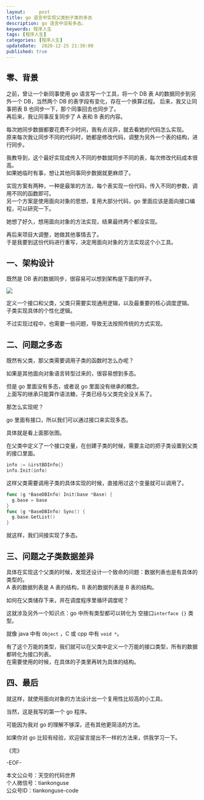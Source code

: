 ```yaml
---   
layout:     post  
title: go 语言中实现父类到子类的多态 
description: go 语言中没有多态。   
keywords: 程序人生  
tags: [程序人生]    
categories: [程序人生]  
updateDate:  2020-12-25 21:30:00  
published: true  
---  
```



## 零、背景  

之前，曾让一个新同事使用 go 语言写一个工具，将一个 DB 表 A的数据同步到另外一个 DB，当然两个 DB 的表字段有变化，存在一个换算过程。
后来，我又让同事把表 B 也同步一下，那个同事回去也同步了。  
再后来，我让同事反复同步了 A 表和 B 表的内容。  


每次她同步数据都要花费不少时间，我有点诧异，就去看她的代码怎么实现。  
原来每次我让同步不同的代码时，她都是修改代码，调整为另外一个表的结构，进行同步。  


我教导到，这个最好实现成传入不同的参数就同步不同的表，每次修改代码成本很高。  
如果她临时有事，想让其他同事同步数据就更麻烦了。  


实现方案有两种，一种是最笨的方法，每个表实现一份代码，传入不同的参数，调用不同的函数即可。  
另一个方案是使用面向对象的思想，复用大部分代码，go 里面应该是面向接口编程，可以研究一下。  


她想了好久，想用面向对象的方法实现，结果最终两个都没实现。  


再后来项目大调整，她做其他事情去了。  
于是我要到这份代码进行重写，决定用面向对象的方法实现这个小工具。  


## 一、架构设计


既然是 DB 表的数据同步，很容易可以想到架构是下面的样子。  


![](https://res.tiankonguse.com/images/2020/2020/12/25/001.png)  


定义一个接口和父类，父类只需要实现通用逻辑，以及最重要的核心调度逻辑。  
子类实现具体的个性化逻辑。  


不过实现过程中，也需要一些问题，导致无法按照传统的方式实现。  


## 二、问题之多态  

既然有父类，那父类需要调用子类的函数时怎么办呢？  


如果是其他面向对象语言转型过来的，很容易想到多态。  


但是 go 里面没有多态，或者说 go 里面没有继承的概念。  
上面写的继承只能算作语法糖，子类已经与父类完全没关系了。  


那怎么实现呢？  


go 里面有接口，所以我们可以通过接口来实现多态。  


具体就是看上面那张图。


在父类中定义了一个接口变量，在创建子类的时候，需要主动的把子类设置到父类的接口里面。  


```go
info := &irstBDInfo{}
info.Init(info)
```

这样父类需要调用子类的具体实现的时候，直接用过这个变量就可以调用了。  


```go
func (g *BaseDBInfo) Init(base *Base) {
  g.base = base
}
func (g *BaseDBInfo) Sync() {
  g.base.GetList()
}
```


就这样，我们间接实现了多态。  


## 三、问题之子类数据差异  


具体在实现这个父类的时候，发现还设计一个致命的问题：数据列表也是有具体的类型的。  
A 表的数据列表是 A 表的结构，B 表的数据列表是 B 表的结构。  


如何在父类储存下来，并在调度程序里循环调度呢？  


这就涉及另外一个知识点：go 中所有类型都可以转化为 空接口`interface {}` 类型。  


就像 java 中有 `Object` ，C 或 cpp 中有 `void *`。  



有了这个万能的类型，我们就可以在父类中定义一个万能的接口类型，所有的数据都转化为接口列表。  
在需要使用的时候，在具体的子类里再转为具体的结构。  


## 四、最后  


就这样，就使用面向对象的方法设计出一个复用性比较高的小工具。  


当然，这是我写的第一个 go 程序。  


可能因为我对 go 的理解不够深，还有其他更简洁的方法。  


如果你对 go 比较有经验，欢迎留言提出不一样的方法来，供我学习一下。  




《完》  


-EOF-  



本文公众号：天空的代码世界  
个人微信号：tiankonguse  
公众号ID：tiankonguse-code  
  

